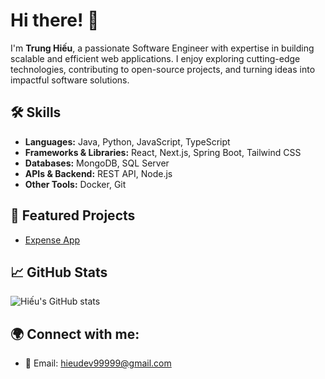 # Hi there! 👋

I'm **Trung Hiếu**, a passionate Software Engineer with expertise in building scalable and efficient web applications. I enjoy exploring cutting-edge technologies, contributing to open-source projects, and turning ideas into impactful software solutions.

## 🛠️ Skills
- **Languages:** Java, Python, JavaScript, TypeScript
- **Frameworks & Libraries:** React, Next.js, Spring Boot, Tailwind CSS
- **Databases:** MongoDB, SQL Server
- **APIs & Backend:** REST API, Node.js
- **Other Tools:** Docker, Git

## 🚀 Featured Projects
- [Expense App](https://github.com/hieudev99999/expense-app)

## 📈 GitHub Stats
![Hiếu's GitHub stats](https://github-readme-stats.vercel.app/api?username=hieudev99999&show_icons=true&theme=radical)

## 🌍 Connect with me:
- 📧 Email: hieudev99999@gmail.com
